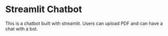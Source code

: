 # Streamlit Chatbot

This is a chatbot built with streamlit. Users can upload PDF and can have a chat with a bot.
